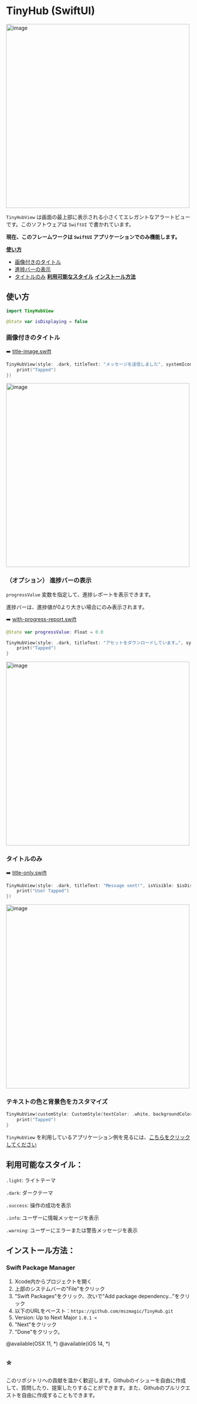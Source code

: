 # TinyHub (SwiftUI)

<img width="500" alt="image" src="https://github.com/mszmagic/TinyHub/blob/master/social-image.png?raw=true">

`TinyHubView` は画面の最上部に表示される小さくてエレガントなアラートビューです。このソフトウェアは `SwiftUI` で書かれています。

**現在、このフレームワークは `SwiftUI` アプリケーションでのみ機能します。**

[**使い方**](https://github.com/mszmagic/TinyHub#使い方)
 - [画像付きのタイトル](https://github.com/mszmagic/TinyHub#画像付きのタイトル)
 - [進捗バーの表示](https://github.com/mszmagic/TinyHub#オプション-進捗バーの表示)
 - [タイトルのみ](https://github.com/mszmagic/TinyHub#タイトルのみ)
[**利用可能なスタイル**](https://github.com/mszmagic/TinyHub#利用可能なスタイル)
[**インストール方法**](https://github.com/mszmagic/TinyHub#インストール方法)

## 使い方

```swift
import TinyHubView
```

```swift
@State var isDisplaying = false
```

### 画像付きのタイトル

➡️ [title-image.swift](/Example/title-image.swift)

```swift
TinyHubView(style: .dark, titleText: "メッセージを送信しました", systemIconName: "paperplane.fill", isVisible: $isDisplaying, onTap: {
    print("Tapped")
})
```

<img width="500" alt="image" src="https://github.com/mszmagic/TinyHub/blob/master/Example/example_images/image-title-only.gif?raw=true">

### （オプション） 進捗バーの表示

 `progressValue` 変数を指定して、進捗レポートを表示できます。

進捗バーは、進捗値が0より大きい場合にのみ表示されます。

➡️ [with-progress-report.swift](/Example/with-progress-report.swift)

```swift
@State var progressValue: Float = 0.0
```

```swift
TinyHubView(style: .dark, titleText: "アセットをダウンロードしています…", systemIconName: "square.and.arrow.down.fill", isVisible: $isDisplaying, progressValue: $progressValue, tapToDismiss: true) {
    print("Tapped")
}
```

<img width="500" alt="image" src="https://github.com/mszmagic/TinyHub/blob/master/Example/example_images/progress-bar.gif?raw=true">

### タイトルのみ

➡️ [title-only.swift](/Example/title-only.swift)

```swift
TinyHubView(style: .dark, titleText: "Message sent!", isVisible: $isDisplaying, onTap: {
    print("User Tapped")
})
```

<img width="500" alt="image" src="https://github.com/mszmagic/TinyHub/blob/master/Example/example_images/title-only.gif?raw=true">

### テキストの色と背景色をカスタマイズ

```swift
TinyHubView(customStyle: CustomStyle(textColor: .white, backgroundColor: .blue), isVisible: $isDisplaying, titleText: "メッセージを送信しました", systemIconName: "paperplane.fill", tapToDismiss: true) {
    print("Tapped")
}
```

`TinyHubView` を利用しているアプリケーション例を見るには、[こちらをクリックしてください](/Example)

## 利用可能なスタイル：

`.light`: ライトテーマ

`.dark`: ダークテーマ

`.success`: 操作の成功を表示

`.info`: ユーザーに情報メッセージを表示

`.warning`: ユーザーにエラーまたは警告メッセージを表示

## インストール方法：

### Swift Package Manager

1. Xcode内からプロジェクトを開く
2. 上部のシステムバーの"File"をクリック
3. "Swift Packages"をクリック、次いで"Add package dependency…"をクリック
4. 以下のURLをペースト：`https://github.com/mszmagic/TinyHub.git`
5. Version: Up to Next Major `1.0.1 <`
6. "Next"をクリック
7. "Done"をクリック。

@available(OSX 11, *)
@available(iOS 14, *)

## ⭐️

このリポジトリへの貢献を温かく歓迎します。Githubのイシューを自由に作成して、質問したり、提案したりすることができます。また、Githubのプルリクエストを自由に作成することもできます。

